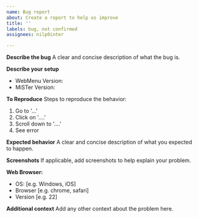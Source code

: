 ```yaml
---
name: Bug report
about: Create a report to help us improve
title: ''
labels: bug, not confirmed
assignees: nilp0inter

---
```


**Describe the bug**
A clear and concise description of what the bug is.

**Describe your setup**
- WebMenu Version:
- MiSTer Version:

**To Reproduce**
Steps to reproduce the behavior:
1. Go to '...'
2. Click on '....'
3. Scroll down to '....'
4. See error

**Expected behavior**
A clear and concise description of what you expected to happen.

**Screenshots**
If applicable, add screenshots to help explain your problem.

**Web Browser:**
 - OS: [e.g. Windows, iOS]
 - Browser [e.g. chrome, safari]
 - Version [e.g. 22]

**Additional context**
Add any other context about the problem here.
